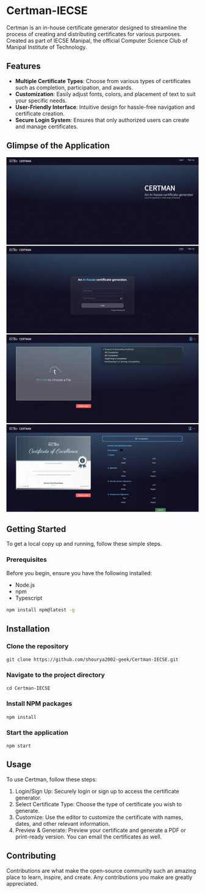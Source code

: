 # Certman-IECSE

Certman is an in-house certificate generator designed to streamline the process of creating and distributing certificates for various purposes. Created as part of IECSE Manipal, the official Computer Science Club of Manipal Institute of Technology.

## Features

- **Multiple Certificate Types**: Choose from various types of certificates such as completion, participation, and awards.
- **Customization**: Easily adjust fonts, colors, and placement of text to suit your specific needs.
- **User-Friendly Interface**: Intuitive design for hassle-free navigation and certificate creation.
- **Secure Login System**: Ensures that only authorized users can create and manage certificates.

## Glimpse of the Application

![Interface](Interface.png)
![Login Page](Login_Page.png)
![Cert Upload](Cert_Upload.png)
![Certificate Editor](Certificate_Editor.png)


## Getting Started

To get a local copy up and running, follow these simple steps.

### Prerequisites

Before you begin, ensure you have the following installed:
- Node.js
- npm
- Typescript
```bash
npm install npm@latest -g
```


## Installation

### Clone the repository

```
git clone https://github.com/shourya2002-geek/Certman-IECSE.git
```

### Navigate to the project directory

```
cd Certman-IECSE
```

### Install NPM packages

```
npm install
```


### Start the application

```
npm start
```

## Usage

To use Certman, follow these steps:

1. Login/Sign Up: Securely login or sign up to access the certificate generator.
2. Select Certificate Type: Choose the type of certificate you wish to generate.
3. Customize: Use the editor to customize the certificate with names, dates, and other relevant information.
4. Preview & Generate: Preview your certificate and generate a PDF or print-ready version. You can email the certificates as well.

## Contributing

Contributions are what make the open-source community such an amazing place to learn, inspire, and create. Any contributions you make are greatly appreciated.
